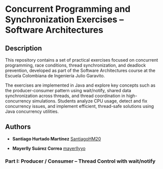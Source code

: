 # **Concurrent Programming and Synchronization Exercises – Software Architectures**

## **Description**

This repository contains a set of practical exercises focused on concurrent programming, race conditions, thread synchronization, 
and deadlock prevention, developed as part of the Software Architectures course at the Escuela Colombiana de Ingeniería Julio Garavito.

The exercises are implemented in Java and explore key concepts such as the producer-consumer pattern using wait/notify, 
shared data synchronization across threads, and thread coordination in high-concurrency simulations. Students analyze CPU usage,
 detect and fix concurrency issues, and implement efficient, thread-safe solutions using Java concurrency utilities.

## **Authors**

- **Santiago Hurtado Martínez** [SantiagoHM20](https://github.com/SantiagoHM20)

- **Mayerlly Suárez Correa** [mayerllyyo](https://github.com/mayerllyyo)

###  **Part I: Producer / Consumer – Thread Control with wait/notify**

